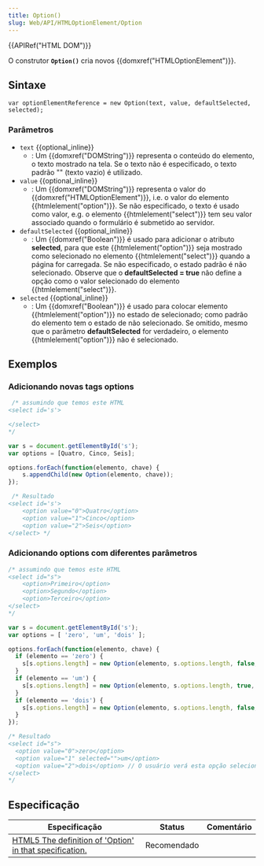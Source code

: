 ```yaml
---
title: Option()
slug: Web/API/HTMLOptionElement/Option
---
```


{{APIRef("HTML DOM")}}

O construtor **`Option()`** cria novos {{domxref("HTMLOptionElement")}}.

## Sintaxe

```
var optionElementReference = new Option(text, value, defaultSelected, selected);
```

### Parâmetros

- `text` {{optional_inline}}
  - : Um {{domxref("DOMString")}} representa o conteúdo do elemento, o texto mostrado na tela. Se o texto não é especificado, o texto padrão "" (texto vazio) é utilizado.
- `value` {{optional_inline}}
  - : Um {{domxref("DOMString")}} representa o valor do {{domxref("HTMLOptionElement")}}, i.e. o valor do elemento {{htmlelement("option")}}. Se não especificado, o texto é usado como valor, e.g. o elemento {{htmlelement("select")}} tem seu valor associado quando o formulário é submetido ao servidor.
- `defaultSelected` {{optional_inline}}
  - : Um {{domxref("Boolean")}} é usado para adicionar o atributo **selected**, para que este {{htmlelement("option")}} seja mostrado como selecionado no elemento {{htmlelement("select")}} quando a página for carregada. Se não especificado, o estado padrão é não selecionado. Observe que o **defaultSelected = true** não define a opção como o valor selecionado do elemento {{htmlelement("select")}}.
- `selected` {{optional_inline}}
  - : Um {{domxref("Boolean")}} é usado para colocar elemento {{htmlelement("option")}} no estado de selecionado; como padrão do elemento tem o estado de não selecionado. Se omitido, mesmo que o parâmetro **defaultSelected** for verdadeiro, o elemento {{htmlelement("option")}} não é selecionado.

## Exemplos

### Adicionando novas tags options

```js
 /* assumindo que temos este HTML
<select id='s'>

</select>
*/

var s = document.getElementById('s');
var options = [Quatro, Cinco, Seis];

options.forEach(function(elemento, chave) {
    s.appendChild(new Option(elemento, chave));
});

 /* Resultado
<select id='s'>
    <option value="0">Quatro</option>
    <option value="1">Cinco</option>
    <option value="2">Seis</option>
</select> */
```

### Adicionando options com diferentes parâmetros

```js
/* assumindo que temos este HTML
<select id="s">
    <option>Primeiro</option>
    <option>Segundo</option>
    <option>Terceiro</option>
</select>
*/

var s = document.getElementById('s');
var options = [ 'zero', 'um', 'dois' ];

options.forEach(function(elemento, chave) {
  if (elemento == 'zero') {
    s[s.options.length] = new Option(elemento, s.options.length, false, false);
  }
  if (elemento == 'um') {
    s[s.options.length] = new Option(elemento, s.options.length, true, false); // Adicionando atributo "selected"
  }
  if (elemento == 'dois') {
    s[s.options.length] = new Option(elemento, s.options.length, false, true); // Apenas irá selecionar a opção na visualização
  }
});

/* Resultado
<select id="s">
  <option value="0">zero</option>
  <option value="1" selected="">um</option>
  <option value="2">dois</option> // O usuário verá esta opção selecionada
</select>
*/
```

## Especificação

| Especificação                                                                                                                             | Status      | Comentário |
| ----------------------------------------------------------------------------------------------------------------------------------------- | ----------- | ---------- |
| [HTML5 The definition of 'Option' in that specification.](https://www.w3.org/TR/2012/WD-html5-20121025/the-option-element.html#dom-option) | Recomendado |            |
